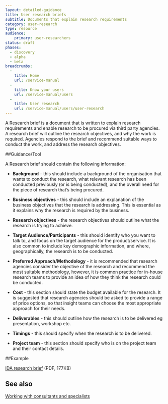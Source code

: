 ```yaml
---
layout: detailed-guidance
title: User research briefs
subtitle: Documents that explain research requirements
category: user-research
type: resource
audience: 
    primary: user-researchers 
status: draft
phases:
  - discovery
  - alpha
  - beta
breadcrumbs:
  -
    title: Home
    url: /service-manual
  -
    title: Know your users
    url: /service-manual/users
  -
    title: User research
    url: /service-manual/users/user-research
---
```


A Research brief is a document that is written to explain research requirements and enable research to be procured via third party agencies. A research brief will outline the research objectives, and why the work is required. Agencies respond to the brief and recommend suitable ways to conduct the work, and address the research objectives.

##Guidance/Tool

A Research brief should contain the following information:

* **Background** – this should include a background of the organisation that wants to conduct the research, what relevant research has been conducted previously (or is being conducted), and the overall need for the piece of research that’s being procured.

* **Business objectives** - this should include an explanation of the business objectives that the research is addressing. This is essential as it explains why the research is required by the business.

* **Research objectives** - the research objectives should outline what the research is trying to achieve.

* **Target Audience/Participants** - this should identify who you want to talk to, and focus on the target audience for the product/service. It is also common to include key demographic information, and where, geographically, the research is to be conducted.

* **Preferred Approach/Methodology** - it is recommended that research agencies consider the objective of the research and recommend the most suitable methodology, however, it is common practice for in-house research teams to provide an idea of how they think the research could be conducted.

* **Cost** - this section should state the budget available for the research. It is suggested that research agencies should be asked to provide a range of price options, so that insight teams can choose the most appropriate approach for their needs.

* **Deliverables** - this should outline how the research is to be delivered eg presentation, workshop etc.

* **Timings** - this should specify when the research is to be delivered.

* **Project team** - this section should specify who is on the project team and their contact details.

##Example

[IDA research brief](/service-manual/assets/documents/IDAQualBrief.pdf) (PDF, 177KB)

## See also

[Working with consultants and specialists](/service-manual/the-team/working-with-specialists.html)

